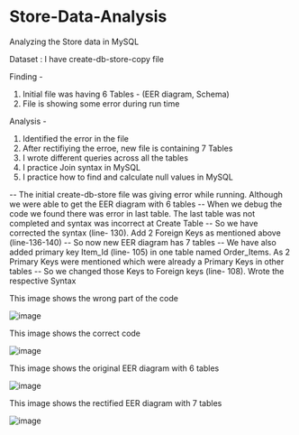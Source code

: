 # Store-Data-Analysis
Analyzing the Store data in MySQL

Dataset : I have create-db-store-copy file

Finding -
1. Initial file was having 6 Tables - (EER diagram, Schema)
2. File is showing some error during run time

Analysis -
1. Identified the error in the file
2. After rectifiying the erroe, new file is containing 7 Tables
3. I wrote different queries across all the tables
4. I practice Join syntax in MySQL
5. I practice how to find and calculate null values in MySQL
   
-- The initial create-db-store file was giving error while running. Although we were able to get the EER diagram with 6 tables
-- When we debug the code we found there was error in last table. The last table was not completed and syntax was incorrect at Create Table
-- So we have corrected the syntax (line- 130). Add 2 Foreign Keys as mentioned above (line-136-140)
-- So now new EER diagram has 7 tables
-- We have also added primary key Item_Id (line- 105) in one table named Order_Items. As 2 Primary Keys were mentioned which were already a Primary Keys in other tables
-- So we changed those Keys to Foreign keys (line- 108). Wrote the respective Syntax

This image shows the wrong part of the code

![image](https://github.com/sapnakhandelwal/Store-Data-Analysis/assets/147053399/06c4480c-6ceb-41f7-9ba1-0f353c5a555d)

This image shows the correct code

![image](https://github.com/sapnakhandelwal/Store-Data-Analysis/assets/147053399/4cef0ebc-076c-41f8-8243-fd8007c052e3)

This image shows the original EER diagram with 6 tables

![image](https://github.com/sapnakhandelwal/Store-Data-Analysis/assets/147053399/9928e67b-7f59-498d-9406-9217f870c8df)

This image shows the rectified EER diagram with 7 tables

![image](https://github.com/sapnakhandelwal/Store-Data-Analysis/assets/147053399/395a3339-4b49-498a-89b1-13fb28ff88f9)


